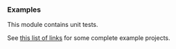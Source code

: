 ### Examples

This module contains unit tests.

See [this list of links](https://github.com/h908714124/jbock#examples-and-other-links)
for some complete example projects.

